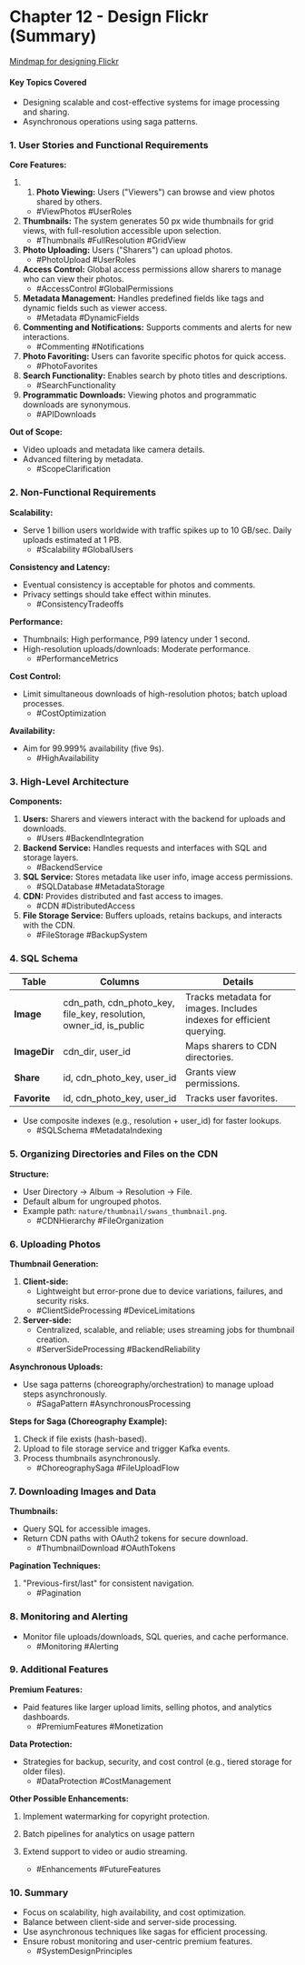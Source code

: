 # Chapter 12 - Design Flickr (Summary)

[Mindmap for designing Flickr](https://raw.githubusercontent.com/vidyabhandary/SystemDesign/refs/heads/main/imgs/DesignFlickr.svg)

#### **Key Topics Covered**

- Designing scalable and cost-effective systems for image processing and sharing.
- Asynchronous operations using saga patterns.

### 1. **User Stories and Functional Requirements**

**Core Features:**

1. 1. **Photo Viewing:** Users ("Viewers") can browse and view photos shared by others.
   - #ViewPhotos #UserRoles
2. **Thumbnails:** The system generates 50 px wide thumbnails for grid views, with full-resolution accessible upon selection.
   - #Thumbnails #FullResolution #GridView
3. **Photo Uploading:** Users ("Sharers") can upload photos.
   - #PhotoUpload #UserRoles
4. **Access Control:** Global access permissions allow sharers to manage who can view their photos.
   - #AccessControl #GlobalPermissions
5. **Metadata Management:** Handles predefined fields like tags and dynamic fields such as viewer access.
   - #Metadata #DynamicFields
6. **Commenting and Notifications:** Supports comments and alerts for new interactions.
   - #Commenting #Notifications
7. **Photo Favoriting:** Users can favorite specific photos for quick access.
   - #PhotoFavorites
8. **Search Functionality:** Enables search by photo titles and descriptions.
   - #SearchFunctionality
9. **Programmatic Downloads:** Viewing photos and programmatic downloads are synonymous.
   - #APIDownloads

**Out of Scope:**

- Video uploads and metadata like camera details.
- Advanced filtering by metadata.
  - #ScopeClarification

### 2. **Non-Functional Requirements**

**Scalability:**

- Serve 1 billion users worldwide with traffic spikes up to 10 GB/sec. Daily uploads estimated at 1 PB.
  - #Scalability #GlobalUsers

**Consistency and Latency:**

- Eventual consistency is acceptable for photos and comments.
- Privacy settings should take effect within minutes.
  - #ConsistencyTradeoffs

**Performance:**

- Thumbnails: High performance, P99 latency under 1 second.
- High-resolution uploads/downloads: Moderate performance.
  - #PerformanceMetrics

**Cost Control:**

- Limit simultaneous downloads of high-resolution photos; batch upload processes.
  - #CostOptimization

**Availability:**

- Aim for 99.999% availability (five 9s).
  - #HighAvailability

### 3. **High-Level Architecture**

**Components:**

1. **Users:** Sharers and viewers interact with the backend for uploads and downloads.
   - #Users #BackendIntegration
2. **Backend Service:** Handles requests and interfaces with SQL and storage layers.
   - #BackendService
3. **SQL Service:** Stores metadata like user info, image access permissions.
   - #SQLDatabase #MetadataStorage
4. **CDN:** Provides distributed and fast access to images.
   - #CDN #DistributedAccess
5. **File Storage Service:** Buffers uploads, retains backups, and interacts with the CDN.
   - #FileStorage #BackupSystem

### 4. **SQL Schema**

| **Table**    | **Columns**                                                        | **Details**                                                          |
| ------------ | ------------------------------------------------------------------ | -------------------------------------------------------------------- |
| **Image**    | cdn_path, cdn_photo_key, file_key, resolution, owner_id, is_public | Tracks metadata for images. Includes indexes for efficient querying. |
| **ImageDir** | cdn_dir, user_id                                                   | Maps sharers to CDN directories.                                     |
| **Share**    | id, cdn_photo_key, user_id                                         | Grants view permissions.                                             |
| **Favorite** | id, cdn_photo_key, user_id                                         | Tracks user favorites.                                               |

- Use composite indexes (e.g., resolution + user_id) for faster lookups.
  - #SQLSchema #MetadataIndexing

### 5. **Organizing Directories and Files on the CDN**

**Structure:**

- User Directory → Album → Resolution → File.
- Default album for ungrouped photos.
- Example path: `nature/thumbnail/swans_thumbnail.png`.
  - #CDNHierarchy #FileOrganization

### 6. **Uploading Photos**

**Thumbnail Generation:**

1. **Client-side:**
   - Lightweight but error-prone due to device variations, failures, and security risks.
   - #ClientSideProcessing #DeviceLimitations
2. **Server-side:**
   - Centralized, scalable, and reliable; uses streaming jobs for thumbnail creation.
   - #ServerSideProcessing #BackendReliability

**Asynchronous Uploads:**

- Use saga patterns (choreography/orchestration) to manage upload steps asynchronously.
  - #SagaPattern #AsynchronousProcessing

**Steps for Saga (Choreography Example):**

1. Check if file exists (hash-based).
2. Upload to file storage service and trigger Kafka events.
3. Process thumbnails asynchronously.
   - #ChoreographySaga #FileUploadFlow

### 7. **Downloading Images and Data**

**Thumbnails:**

- Query SQL for accessible images.
- Return CDN paths with OAuth2 tokens for secure download.
  - #ThumbnailDownload #OAuthTokens

**Pagination Techniques:**

1. "Previous-first/last" for consistent navigation.
   - #Pagination

### 8. **Monitoring and Alerting**

- Monitor file uploads/downloads, SQL queries, and cache performance.
  - #Monitoring #Alerting

### 9. **Additional Features**

**Premium Features:**

- Paid features like larger upload limits, selling photos, and analytics dashboards.
  - #PremiumFeatures #Monetization

**Data Protection:**

- Strategies for backup, security, and cost control (e.g., tiered storage for older files).
  - #DataProtection #CostManagement

**Other Possible Enhancements:**

1. Implement watermarking for copyright protection.
2. Batch pipelines for analytics on usage pattern
3. Extend support to video or audio streaming.

   - #Enhancements #FutureFeatures

### 10. **Summary**

- Focus on scalability, high availability, and cost optimization.
- Balance between client-side and server-side processing.
- Use asynchronous techniques like sagas for efficient processing.
- Ensure robust monitoring and user-centric premium features.
  - #SystemDesignPrinciples
